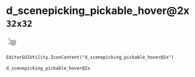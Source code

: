 # d_scenepicking_pickable_hover@2x `32x32`
<img src="/img/d_scenepicking_pickable_hover@2x.png" width=32 height=32>

``` CSharp
EditorGUIUtility.IconContent("d_scenepicking_pickable_hover@2x")
```
```
d_scenepicking_pickable_hover@2x
```
